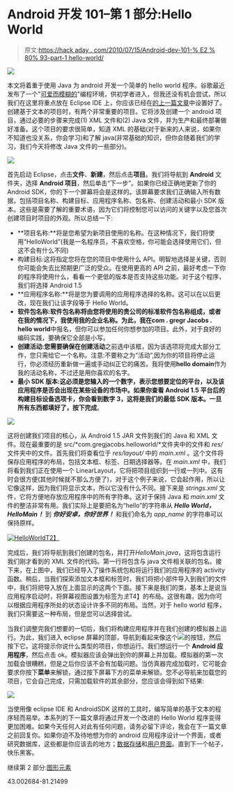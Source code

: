 # Android 开发 101–第 1 部分:Hello World

> 原文:[https://hack aday . com/2010/07/15/Android-dev-101-% E2 % 80% 93-part-1 hello-world/](https://hackaday.com/2010/07/15/android-dev-101-%e2%80%93-part-1hello-world/)

![](../Images/4dab9cd3afe5c4239753812867b71445.png)

本文将着重于使用 Java 为 android 开发一个简单的 hello world 程序。谷歌最近发布了一个"[可爱而模糊的](http://appinventor.googlelabs.com/about/)"编程环境，供初学者进入，但我还没有机会尝试，所以我们在这里将重点放在 Eclipse IDE 上，你应该已经在[的上一篇文章](http://hackaday.com/2010/07/12/android-development-101-%E2%80%93-a-tutorial-series/)中设置好了。创建基于文本的项目时，有两个非常重要的项目。它将涉及创建一个 android 项目，通过必要的步骤来完成(1) XML 文件和(2) Java 文件，并为生产和最终部署做好准备。这个项目的要求很简单，知道 XML 的基础(对于新来的人来说，如果你不知道也没关系，你会学习)和了解 java(非常基础的知识，但你会随着我们的学习，我们今天将修改 Java 文件的一些部分)。

![](../Images/1ff1c720f8d6db549b1da616b343ac3d.png)

首先启动 Eclipse，点击**文件**、**新建**，然后点击**项目**。我们将导航到 **Android** 文件夹，选择 **Android 项目**，然后单击“下一步”。如果你已经正确地更新了你的 Android SDK，你的下一个屏幕将会是这样的。该屏幕要求我们正确输入所有数据，包括项目名称、构建目标、应用程序名称、包名称、创建活动和最小 SDK 版本。这些是需要了解的重要术语，因为它们将控制您可以访问的关键字以及您首次创建项目时项目的外观。所以总结一下:

*   **项目名称:**将是您希望为新项目使用的名称。在这种情况下，我们将使用“HelloWorld”(我是一名程序员，不喜欢空格，你可能会选择使用它们，但这不会有什么不同)
*   构建目标:这将指定您将在您的项目中使用什么 API。明智地选择是关键，否则你可能会失去比预期更广泛的受众。在使用更高的 API 之前，最好考虑一下你的程序将使用什么，看看一个更低的版本是否支持这些功能。对于这个程序，我们将选择 Android 1.5
*   **应用程序名称:**将是您为要调用的应用程序选择的名称。这可以在以后更改，现在我们让该字段等于 Hello World。
*   **软件包名称:**软件包名称将由您将使用的贵公司的标准软件包名称组成，或者在我的情况下，我使用我的企业名称。为此，我在**com . gregr Jacobs . hello world**中报名，但你可以参加任何你想参加的项目。此外，对于良好的编码实践，要确保它全部是小写。
*   **创建活动:**您需要确保在**创建活动**之前选中该框，因为该选项将完成大部分工作，您只需给它一个名称。注意:不要称之为“活动”,因为你的项目将停止运行，你必须经历重新做一遍或手动纠正它的痛苦。我将使用**hello domain**作为我的活动名称，不过还是用你喜欢的名字。
*   **最小 SDK 版本:**这必须是您输入的一个数字，表示您想要定位的平台，以及该应用程序是否会出现在某些设备的市场中。如果你查看 Android 1.5 平台后的构建目标设备选项卡，你会看到数字 3，这将是我们的最低 SDK 版本。一旦所有东西都填好了，按下**完成**。

![](../Images/681541cd321257ea8e66e50f0cb90827.png)

这将创建我们项目的核心，从 Android 1.5 JAR 文件到我们的 Java 和 XML 文件。现在最重要的是 src/*com.gregjacobs.helloworld/*文件夹中的文件和 *res/* 文件夹中的文件。首先我们将查看位于 *res/layout/* 中的 *main.xml* 。这个文件将保存应用程序的布局，包括文本框、标签、日期选择器等。在 *main.xml* 中，我们将看到我们正在使用一个 LinearLayout，它将把项目组织到一行或一列中。这有时会很方便(其他时候就不那么方便了)，对于这个例子来说，它会起作用，所以让它像这样，因为我们将显示文本，所以它没有什么不同。接下来是 *strings.xml* 文件，它将方便地存放应用程序中的所有字符串。这对于保持 Java 和 *main.xml* 文件的整洁非常有用。我们实际上是要把名为“hello”的字符串从 ***Hello World，HelloMain！*** 到 ***你好安卓，你好世界！*** 和我们命名为 *app_name* 的字符串可以保持原样。

[![](../Images/4b98ea0086b5a1eed2a952111047f63d.png "HelloWorld")T2】](http://hackaday.com/wp-content/uploads/2010/07/helloworld1.png)

完成后，我们将导航到我们创建的包名，并打开*HelloMain.java*，这将包含运行我们刚才看到的 XML 文件的代码。第一行将包含与 java 文件相关联的包名。接下来，在上图中，我们已经导入了操作系统包和将运行我们的应用程序的 activity 函数。稍后，当我们探索添加文本框和标签时，我们将把小部件导入到我们的文件中，我们将把导入放在上面显示的这两个下面。接下来是我们的类，基本上是说当应用程序启动时，将屏幕视图设置为标签为*主*T4】的布局。这很有趣，因为你可以根据应用程序所处的状态设计许多不同的布局。当然，对于 hello world 程序，我们只需要这一种布局，但是您可以选择尝试。

当我们调整完我们想要的一切后，我们将构建应用程序并在我们创建的模拟器上运行。为此，我们进入 eclipse 屏幕的顶部，导航到看起来像这个![](../Images/c2f355166ab1b0cdaa9e1d96b294f40f.png)的按钮，然后按下它。这将提示你说什么类型的项目，你想运行。我们想运行一个 **Android 应用程序**，然后点击 ok。模拟器应该会弹出到你的屏幕上并加载。模拟器的第一次加载会很糟糕，但是之后你应该不会有加载问题。当仿真器完成加载时，它可能会要求你按下**菜单**来解锁，通过按下屏幕下方的菜单来解锁。您不必导航来加载您的项目，它会自己完成，只需加载软件的其余部分，您应该会得到如下结果:

![](../Images/7a5ae7646b375538a6231ce5704d6e45.png)

当使用像 eclipse IDE 和 AndroidSDK 这样的工具时，编写简单的基于文本的程序轻而易举。本系列的下一篇文章将通过开发一个改进的 Hello World 程序变得更加困难。如果今天任何人对此有任何问题，请务必留下评论，我会在下一篇文章之前回复你。如果你迫不及待地想为你的 android 应用程序设计一个界面，或者研究数据库，这些都是你应该去的地方；[数据存储](http://developer.android.com/guide/topics/data/data-storage.html)和[用户界面](http://developer.android.com/guide/topics/ui/index.html)。直到下一个帖子，快乐黑客。

继续第 2 部分:[图形元素](http://hackaday.com/2010/07/19/android-development-101-part-2improved-hello-world/)

43.002684-81.21499